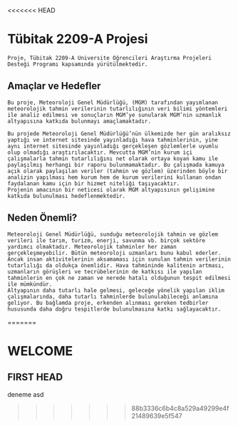 <<<<<<< HEAD
# Tübitak 2209-A Projesi
    Proje, Tübitak 2209-A Üniversite Öğrencileri Araştırma Projeleri Desteği Programı kapsamında yürütülmektedir.


## Amaçlar ve Hedefler

    Bu proje, Meteoroloji Genel Müdürlüğü, (MGM) tarafından yayımlanan meteorolojik tahmin verilerinin tutarlılığının veri bilimi yöntemleri ile analiz edilmesi ve sonuçların MGM’ye sunularak MGM’nin uzmanlık altyapısına katkıda bulunmayı amaçlamaktadır.

    Bu projede Meteoroloji Genel Müdürlüğü’nün ülkemizde her gün aralıksız yaptığı ve internet sitesinde yayınladığı hava tahminlerinin, yine aynı internet sitesinde yayınladığı gerçekleşen gözlemlerle uyumlu olup olmadığı araştırılacaktır. Mevcutta MGM’nin kurum içi çalışmalarla tahmin tutarlılığını net olarak ortaya koyan kamu ile paylaşılmış herhangi bir raporu bulunmamaktadır. Bu çalışmada kamuya açık olarak paylaşılan veriler (tahmin ve gözlem) üzerinden böyle bir analizin yapılması hem kurum hem de kurum verilerini kullanan ondan faydalanan kamu için bir hizmet niteliği taşıyacaktır. 
    Projenin amacının bir neticesi olarak MGM altyapısının gelişimine katkıda bulunulması hedeflenmektedir. 

## Neden Önemli?

    Meteoroloji Genel Müdürlüğü, sunduğu meteorolojik tahmin ve gözlem verileri ile tarım, turizm, enerji, savunma vb. birçok sektöre yardımcı olmaktadır. Meteorolojik tahminler her zaman gerçekleşmeyebilir. Bütün meteoroloji uzmanları bunu kabul ederler. Ancak insan aktivitelerinin aksamaması için sunulan tahmin verilerinin tutarlılığı da oldukça önemlidir. Hava tahmininde kalitenin artması, uzmanların görüşleri ve tecrübelerinin de katkısı ile yapılan tahminlerin en çok ne zaman ve nerede hatalı olduğunun tespit edilmesi ile mümkündür. 
    Altyapının daha tutarlı hale gelmesi, geleceğe yönelik yapılan iklim çalışmalarında, daha tutarlı tahminlerde bulunulabileceği anlamına geliyor. Bu bağlamda proje, erkenden alınması gereken tedbirler hususunda daha doğru tespitlerde bulunulmasına katkı sağlayacaktır.
=======
# WELCOME
## FIRST HEAD
deneme asd
>>>>>>> 88b3336c6b4c8a529a49299e4f21489639e5f547
